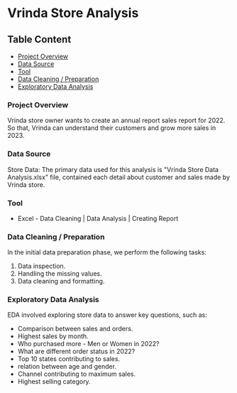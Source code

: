 # Vrinda Store Analysis

## Table Content 
- [Project Overview](#project-overview)
- [Data Source](#data-source)
- [Tool](#tool)
- [Data Cleaning / Preparation](#data-cleaning-preparation)
- [Exploratory Data Analysis](#exploratory-data-analysis)

### Project Overview


Vrinda store owner wants to create an annual report sales report for 2022. So that, Vrinda can understand their customers and grow more sales in 2023.

### Data Source

Store Data: The primary data used for this analysis is "Vrinda Store Data Analysis.xlsx" file, contained each detail about customer and sales made by Vrinda store.


### Tool

- Excel - Data Cleaning | Data Analysis | Creating Report


### Data Cleaning / Preparation

In the initial data preparation phase, we perform the following tasks:

1. Data inspection.
2. Handling the missing values.
3. Data cleaning and formatting.

### Exploratory Data Analysis

EDA involved exploring store data to answer key questions, such as:

- Comparison between sales and orders.
- Highest sales by month.
- Who purchased more - Men or Women in 2022?
- What are different order status in 2022?
- Top 10 states contributing to sales.
- relation between age and gender.
- Channel contributing to maximum sales.
- Highest selling category.



